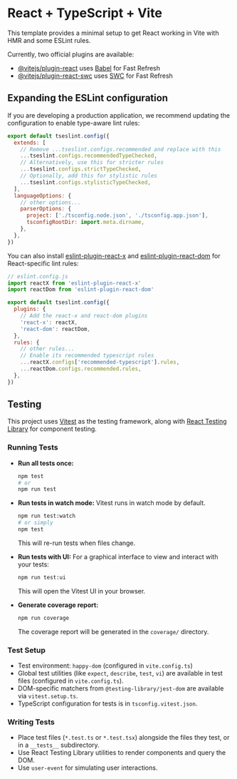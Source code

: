# React + TypeScript + Vite

This template provides a minimal setup to get React working in Vite with HMR and some ESLint rules.

Currently, two official plugins are available:

- [@vitejs/plugin-react](https://github.com/vitejs/vite-plugin-react/blob/main/packages/plugin-react) uses [Babel](https://babeljs.io/) for Fast Refresh
- [@vitejs/plugin-react-swc](https://github.com/vitejs/vite-plugin-react/blob/main/packages/plugin-react-swc) uses [SWC](https://swc.rs/) for Fast Refresh

## Expanding the ESLint configuration

If you are developing a production application, we recommend updating the configuration to enable type-aware lint rules:

```js
export default tseslint.config({
  extends: [
    // Remove ...tseslint.configs.recommended and replace with this
    ...tseslint.configs.recommendedTypeChecked,
    // Alternatively, use this for stricter rules
    ...tseslint.configs.strictTypeChecked,
    // Optionally, add this for stylistic rules
    ...tseslint.configs.stylisticTypeChecked,
  ],
  languageOptions: {
    // other options...
    parserOptions: {
      project: ['./tsconfig.node.json', './tsconfig.app.json'],
      tsconfigRootDir: import.meta.dirname,
    },
  },
})
```

You can also install [eslint-plugin-react-x](https://github.com/Rel1cx/eslint-react/tree/main/packages/plugins/eslint-plugin-react-x) and [eslint-plugin-react-dom](https://github.com/Rel1cx/eslint-react/tree/main/packages/plugins/eslint-plugin-react-dom) for React-specific lint rules:

```js
// eslint.config.js
import reactX from 'eslint-plugin-react-x'
import reactDom from 'eslint-plugin-react-dom'

export default tseslint.config({
  plugins: {
    // Add the react-x and react-dom plugins
    'react-x': reactX,
    'react-dom': reactDom,
  },
  rules: {
    // other rules...
    // Enable its recommended typescript rules
    ...reactX.configs['recommended-typescript'].rules,
    ...reactDom.configs.recommended.rules,
  },
})
```

## Testing

This project uses [Vitest](https://vitest.dev/) as the testing framework, along with [React Testing Library](https://testing-library.com/docs/react-testing-library/intro/) for component testing.

### Running Tests

-   **Run all tests once:**
    ```bash
    npm test
    # or
    npm run test
    ```

-   **Run tests in watch mode:**
    Vitest runs in watch mode by default.
    ```bash
    npm run test:watch
    # or simply
    npm test
    ```
    This will re-run tests when files change.

-   **Run tests with UI:**
    For a graphical interface to view and interact with your tests:
    ```bash
    npm run test:ui
    ```
    This will open the Vitest UI in your browser.

-   **Generate coverage report:**
    ```bash
    npm run coverage
    ```
    The coverage report will be generated in the `coverage/` directory.

### Test Setup

-   Test environment: `happy-dom` (configured in `vite.config.ts`)
-   Global test utilities (like `expect`, `describe`, `test`, `vi`) are available in test files (configured in `vite.config.ts`).
-   DOM-specific matchers from `@testing-library/jest-dom` are available via `vitest.setup.ts`.
-   TypeScript configuration for tests is in `tsconfig.vitest.json`.

### Writing Tests

-   Place test files (`*.test.ts` or `*.test.tsx`) alongside the files they test, or in a `__tests__` subdirectory.
-   Use React Testing Library utilities to render components and query the DOM.
-   Use `user-event` for simulating user interactions.